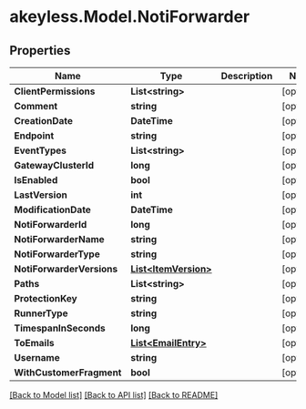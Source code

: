 # akeyless.Model.NotiForwarder

## Properties

Name | Type | Description | Notes
------------ | ------------- | ------------- | -------------
**ClientPermissions** | **List&lt;string&gt;** |  | [optional] 
**Comment** | **string** |  | [optional] 
**CreationDate** | **DateTime** |  | [optional] 
**Endpoint** | **string** |  | [optional] 
**EventTypes** | **List&lt;string&gt;** |  | [optional] 
**GatewayClusterId** | **long** |  | [optional] 
**IsEnabled** | **bool** |  | [optional] 
**LastVersion** | **int** |  | [optional] 
**ModificationDate** | **DateTime** |  | [optional] 
**NotiForwarderId** | **long** |  | [optional] 
**NotiForwarderName** | **string** |  | [optional] 
**NotiForwarderType** | **string** |  | [optional] 
**NotiForwarderVersions** | [**List&lt;ItemVersion&gt;**](ItemVersion.md) |  | [optional] 
**Paths** | **List&lt;string&gt;** |  | [optional] 
**ProtectionKey** | **string** |  | [optional] 
**RunnerType** | **string** |  | [optional] 
**TimespanInSeconds** | **long** |  | [optional] 
**ToEmails** | [**List&lt;EmailEntry&gt;**](EmailEntry.md) |  | [optional] 
**Username** | **string** |  | [optional] 
**WithCustomerFragment** | **bool** |  | [optional] 

[[Back to Model list]](../README.md#documentation-for-models) [[Back to API list]](../README.md#documentation-for-api-endpoints) [[Back to README]](../README.md)

